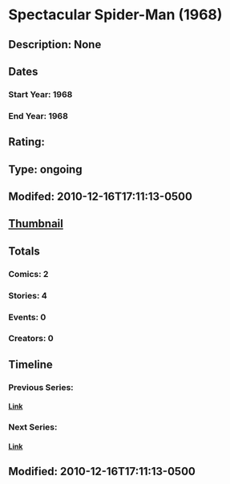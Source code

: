 # Spectacular Spider-Man (1968)
## Description: None
## Dates
### Start Year: 1968
### End Year: 1968
## Rating: 
## Type: ongoing
## Modifed: 2010-12-16T17:11:13-0500
## [Thumbnail](http://i.annihil.us/u/prod/marvel/i/mg/b/f0/4bad2d8bf2155.jpg)
## Totals
### Comics: 2
### Stories: 4
### Events: 0
### Creators: 0
## Timeline
### Previous Series: 
#### [Link]()
### Next Series: 
#### [Link]()
## Modified: 2010-12-16T17:11:13-0500